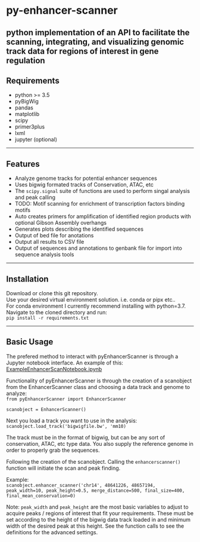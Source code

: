# py-enhancer-scanner
python implementation of an API to facilitate the scanning, integrating, and visualizing genomic track data for regions of interest in gene regulation
---

## Requirements
- python >= 3.5
- pyBigWig
- pandas
- matplotlib
- scipy
- primer3plus
- lxml
- jupyter (optional)

---

## Features
- Analyze genome tracks for potential enhancer sequences
- Uses bigwig formated tracks of Conservation, ATAC, etc
- The `scipy.signal` suite of functions are used to perform singal analysis and peak calling
- TODO: Motif scanning for enrichment of transcription factors binding motifs
- Auto creates primers for amplification of identified region products with optional Gibson Assembly overhangs
- Generates plots describing the identified sequences
- Output of bed file for anotations
- Output all results to CSV file
- Output of sequences and annotations to genbank file for import into sequence analysis tools
---
## Installation

Download or clone this git repository.  
Use your desired virtual environment solution. i.e. conda or pipx etc..  
For conda environment I currently recommend installing with python=3.7.  
Navigate to the cloned directory and run:  
`pip install -r requirements.txt`

---
## Basic Usage
The prefered method to interact with pyEnhancerScanner is through a Jupyter notebook interface. An example of this:  
[ExampleEnhancerScanNotebook.ipynb](https://github.com/MLKaufman/py-enhancer-scanner/blob/main/ExampleEnhancerScanNotebook.ipynb)

Functionality of pyEnhancerScanner is through the creation of a scanobject from the EnhancerScanner class and choosing a data track and genome to analyze:  
`from pyEnhancerScanner import EnhancerScanner`

`scanobject = EnhancerScanner()`  

Next you load a track you want to use in the analysis:  
`scanobject.load_track('bigwigfile.bw', 'mm10)`  

The track must be in the format of bigwig, but can be any sort of conservation, ATAC, etc type data. You also supply the reference genome in order to properly grab the sequences.

Following the creation of the scanobject. Calling the `enhancerscanner()` function will initiate the scan and peak finding.  

Example:  
`scanobject.enhancer_scanner('chr14', 48641226, 48657194, peak_width=10, peak_height=0.5, merge_distance=500, final_size=400, final_mean_conservation=0)`  

Note: `peak_width` and `peak_height` are the most basic variables to adjust to acquire peaks / regions of interest that fit your requirements. These must be set according to the height of the bigwig data track loaded in and minimum width of the desired peak at this height. See the function calls to see the definitions for the advanced settings.  
